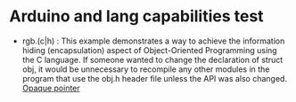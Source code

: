 Arduino and lang capabilities test
==================================

* rgb.(c|h) : This example demonstrates a way to achieve the information hiding (encapsulation) aspect of Object-Oriented Programming using the C language. If someone wanted to change the declaration of struct obj, it would be unnecessary to recompile any other modules in the program that use the obj.h header file unless the API was also changed. [Opaque pointer](http://en.wikipedia.org/wiki/Opaque_pointer)

